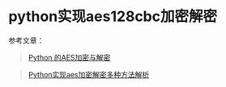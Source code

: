# python实现aes128cbc加密解密

参考文章：

> [Python 的AES加密与解密](https://www.cnblogs.com/niuu/p/10107212.html)

> [Python实现aes加密解密多种方法解析](https://cloud.tencent.com/developer/article/1737269)


